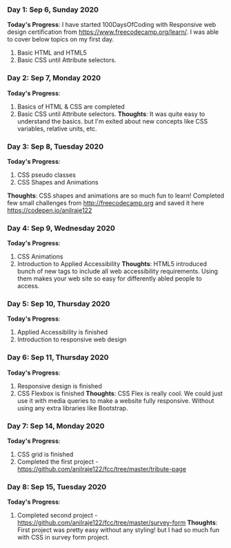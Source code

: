 ### Day 1: Sep 6, Sunday 2020
**Today's Progress**: I have started 100DaysOfCoding with Responsive web design certification from https://www.freecodecamp.org/learn/. I was able to cover below topics on my first day.
1. Basic HTML and HTML5
2. Basic CSS until Attribute selectors. 

### Day 2: Sep 7, Monday 2020
**Today's Progress**: 
1. Basics of HTML & CSS are completed
2. Basic CSS until Attribute selectors. 
**Thoughts**: It was quite easy to understand the basics. but I'm exited about new concepts like CSS variables, relative units, etc.

### Day 3: Sep 8, Tuesday 2020
**Today's Progress**: 
1. CSS pseudo classes
2. CSS Shapes and Animations 

**Thoughts**: CSS shapes and animations are so much fun to learn! Completed few small challenges from http://freecodecamp.org and saved it here https://codepen.io/anilraje122

### Day 4: Sep 9, Wednesday 2020
**Today's Progress**: 
1. CSS Animations
2. Introduction to Applied Accessibility 
**Thoughts**: HTML5 introduced bunch of new tags to include all web accessibility requirements. Using them makes your web site so easy for differently abled people to access.

### Day 5: Sep 10, Thursday 2020
**Today's Progress**: 
1. Applied Accessibility is finished
2. Introduction to responsive web design

### Day 6: Sep 11, Thursday 2020
**Today's Progress**: 
1. Responsive design is finished
2. CSS Flexbox is finished
**Thoughts**: CSS Flex is really cool. We could just use it with media queries to make a website fully responsive. Without using any extra libraries like Bootstrap.

### Day 7: Sep 14, Monday 2020
**Today's Progress**: 
1. CSS grid is finished
2. Completed the first project - https://github.com/anilraje122/fcc/tree/master/tribute-page

### Day 8: Sep 15, Tuesday 2020
**Today's Progress**: 
1. Completed second project - https://github.com/anilraje122/fcc/tree/master/survey-form
**Thoughts**: First project was pretty easy without any styling! but I had so much fun with CSS in survey form project.



